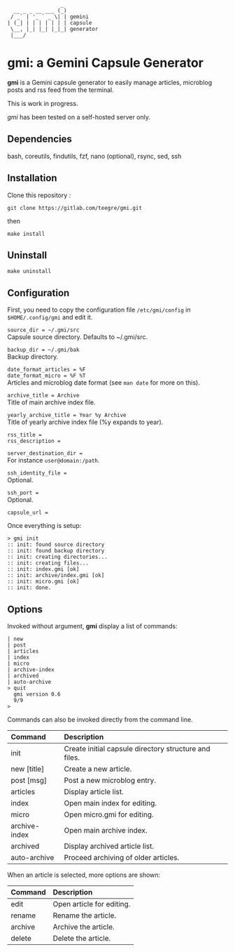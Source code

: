 ```
                 _
  __ _ _ __ ___ (_)
 / _` | '_ ` _ \| | gemini
| (_| | | | | | | | capsule
 \__, |_| |_| |_|_| generator
 |___/
```

# gmi: a Gemini Capsule Generator

**gmi** is a Gemini capsule generator to easily manage articles, microblog posts and rss feed from the terminal.

This is work in progress.

*gmi* has been tested on a self-hosted server only.

## Dependencies

bash, coreutils, findutils, fzf, nano (optional), rsync, sed, ssh

## Installation

Clone this repository :

`git clone https://gitlab.com/teegre/gmi.git`

then

`make install`

## Uninstall

`make uninstall`

## Configuration

First, you need to copy the configuration file `/etc/gmi/config` in `$HOME/.config/gmi` and edit it.


`source_dir = ~/.gmi/src`  
Capsule source directory. Defaults to ~/.gmi/src.

`backup_dir = ~/.gmi/bak`  
Backup directory.


`date_format_articles = %F`  
`date_format_micro = %F %T`  
Articles and microblog date format (see `man date` for more on this).

`archive_title = Archive`  
Title of main archive index file.

`yearly_archive_title = Year %y Archive`  
Title of yearly archive index file (%y expands to year).

`rss_title =`  
`rss_description =`

`server_destination_dir =`  
For instance `user@domain:/path`.

`ssh_identity_file =`  
Optional.

`ssh_port =`  
Optional.

`capsule_url =`

Once everything is setup:

```
> gmi init
:: init: found source directory
:: init: found backup directory
:: init: creating directories...
:: init: creating files...
:: init: index.gmi [ok]
:: init: archive/index.gmi [ok]
:: init: micro.gmi [ok]
:: init: done.
```
## Options

Invoked without argument, **gmi** display a list of commands:

```
| new
| post
| articles
| index
| micro
| archive-index
| archived
| auto-archive
> quit
  gmi version 0.6
  9/9
>
```
Commands can also be invoked directly from the command line.

| Command | Description |
|:--------|:------------|
| init    | Create initial capsule directory structure and files. |
| new [title] | Create a new article. |
| post [msg]  | Post a new microblog entry. |
| articles | Display article list. |
| index | Open main index for editing. |
| micro | Open micro.gmi for editing. |
| archive-index | Open main archive index. |
| archived | Display archived article list. |
| auto-archive | Proceed archiving of older articles. |

When an article is selected, more options are shown:

| Command | Description |
|:--------|:------------|
| edit    | Open article for editing. |
| rename  | Rename the article. |
| archive | Archive the article. |
| delete  | Delete the article. |
